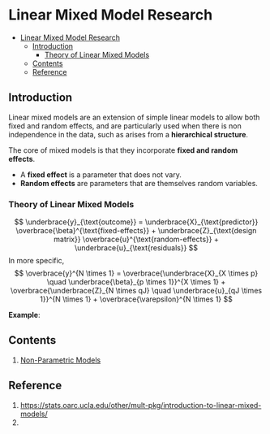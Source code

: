 # Linear Mixed Model Research

- [Linear Mixed Model Research](#linear-mixed-model-research)
  - [Introduction](#introduction)
    - [Theory of Linear Mixed Models](#theory-of-linear-mixed-models)
  - [Contents](#contents)
  - [Reference](#reference)

## Introduction
Linear mixed models are an extension of simple linear models to allow both fixed and random effects, and are particularly used when there is non independence in the data, such as arises from a **hierarchical structure**. 

The core of mixed models is that they incorporate **fixed and random effects**. 
* A **fixed effect** is a parameter that does not vary.
* **Random effects** are parameters that are themselves random variables.

### Theory of Linear Mixed Models
$$
\underbrace{y}_{\text{outcome}} = \underbrace{X}_{\text{predictor}} \overbrace{\beta}^{\text{fixed-effects}} + \underbrace{Z}_{\text{design matrix}} \overbrace{u}^{\text{random-effects}} + \underbrace{u}_{\text{residuals}}
$$
In more specific,
$$
\overbrace{y}^{N \times 1} = \overbrace{\underbrace{X}_{X \times p} \quad \underbrace{\beta}_{p \times 1}}^{X \times 1} + \overbrace{\underbrace{Z}_{N \times qJ} \quad \underbrace{u}_{qJ \times 1}}^{N \times 1} + \overbrace{\varepsilon}^{N \times 1}
$$

**Example**:


## Contents
1. [Non-Parametric Models](Non-parametric.md)

## Reference
1. https://stats.oarc.ucla.edu/other/mult-pkg/introduction-to-linear-mixed-models/
2. 